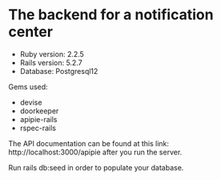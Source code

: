 # The backend for a notification center

  * Ruby version: 2.2.5
  * Rails version: 5.2.7
  * Database: Postgresql12

Gems used:
  * devise
  * doorkeeper
  * apipie-rails
  * rspec-rails

The API documentation can be found at this link: http://localhost:3000/apipie after you run the server.

Run rails db:seed in order to populate your database.
